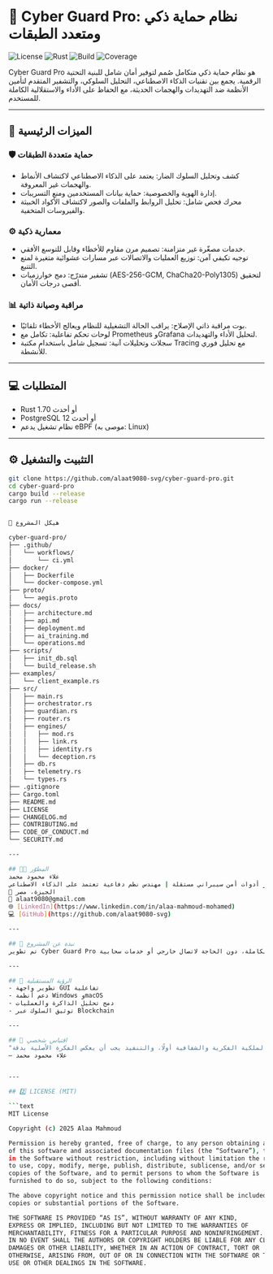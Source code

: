 # 🧩 Cyber Guard Pro: نظام حماية ذكي ومتعدد الطبقات

![License](https://img.shields.io/badge/license-MIT-blue.svg)
![Rust](https://img.shields.io/badge/rust-1.70%2B-orange.svg)
![Build](https://img.shields.io/github/actions/workflow/status/alaat9080-svg/cyber-guard-pro/rust.yml?branch=main)
![Coverage](https://img.shields.io/codecov/c/github/alaat9080-svg/cyber-guard-pro?token=XXXXX)

Cyber Guard Pro هو نظام حماية ذكي متكامل صُمم لتوفير أمان شامل للبنية التحتية الرقمية.
يجمع بين تقنيات الذكاء الاصطناعي، التحليل السلوكي، والتشفير المتقدم لتأمين الأنظمة ضد التهديدات والهجمات الحديثة، مع الحفاظ على الأداء والاستقلالية الكاملة للمستخدم.

---

## 🧠 الميزات الرئيسية

### 🛡️ حماية متعددة الطبقات
- كشف وتحليل السلوك الضار: يعتمد على الذكاء الاصطناعي لاكتشاف الأنماط والهجمات غير المعروفة.
- إدارة الهوية والخصوصية: حماية بيانات المستخدمين ومنع التسريبات.
- محرك فحص شامل: تحليل الروابط والملفات والصور لاكتشاف الأكواد الخبيثة والفيروسات المتخفية.

### ⚙️ معمارية ذكية
- خدمات مصغّرة غير متزامنة: تصميم مرن مقاوم للأخطاء وقابل للتوسع الأفقي.
- توجيه تكيفي آمن: توزيع العمليات والاتصالات عبر مسارات عشوائية متغيرة لمنع التتبع.
- تشفير متدرّج: دمج خوارزميات (AES-256-GCM, ChaCha20-Poly1305) لتحقيق أقصى درجات الأمان.

### 📊 مراقبة وصيانة ذاتية
- بوت مراقبة ذاتي الإصلاح: يراقب الحالة التشغيلية للنظام ويعالج الأخطاء تلقائيًا.
- لوحات تحكم تفاعلية: تكامل مع Prometheus وGrafana لتحليل الأداء والتهديدات.
- سجلات وتحليلات آنية: تسجيل شامل باستخدام مكتبة Tracing مع تحليل فوري للأنشطة.

---

## 💻 المتطلبات
- Rust 1.70 أو أحدث  
- PostgreSQL 12 أو أحدث  
- نظام تشغيل يدعم eBPF (موصى به: Linux)

---

## ⚙️ التثبيت والتشغيل

```bash
git clone https://github.com/alaat9080-svg/cyber-guard-pro.git
cd cyber-guard-pro
cargo build --release
cargo run --release


📁 هيكل المشروع

cyber-guard-pro/
├── .github/
│   └── workflows/
│       └── ci.yml
├── docker/
│   ├── Dockerfile
│   └── docker-compose.yml
├── proto/
│   └── aegis.proto
├── docs/
│   ├── architecture.md
│   ├── api.md
│   ├── deployment.md
│   ├── ai_training.md
│   └── operations.md
├── scripts/
│   ├── init_db.sql
│   └── build_release.sh
├── examples/
│   └── client_example.rs
├── src/
│   ├── main.rs
│   ├── orchestrator.rs
│   ├── guardian.rs
│   ├── router.rs
│   ├── engines/
│   │   ├── mod.rs
│   │   ├── link.rs
│   │   ├── identity.rs
│   │   └── deception.rs
│   ├── db.rs
│   ├── telemetry.rs
│   └── types.rs
├── .gitignore
├── Cargo.toml
├── README.md
├── LICENSE
├── CHANGELOG.md
├── CONTRIBUTING.md
├── CODE_OF_CONDUCT.md
└── SECURITY.md

---

## 👨‍💻 المطوّر  
علاء محمود محمد  
مطور أدوات أمن سيبراني مستقلة | مهندس نظم دفاعية تعتمد على الذكاء الاصطناعي  
📍 الجيزة، مصر  
📧 alaat9080@gmail.com  
🌐 [LinkedIn](https://www.linkedin.com/in/alaa-mahmoud-mohamed)  
💻 [GitHub](https://github.com/alaat9080-svg)

---

## 🧾 نبذة عن المشروع  
تم تطوير Cyber Guard Pro كمنظومة دفاعية ذكية محلية تعتمد على الذكاء الاصطناعي والخصوصية الكاملة، دون الحاجة لاتصال خارجي أو خدمات سحابية...

---

## 🚀 الرؤية المستقبلية  
- تطوير واجهة GUI تفاعلية  
- دعم أنظمة Windows وmacOS  
- دمج تحليل الذاكرة والعمليات  
- توثيق السلوك عبر Blockchain

---

## 💬 اقتباس شخصي  
"الملكية الفكرية والشفافية أولًا، والتنفيذ يجب أن يعكس الفكرة الأصلية بدقة."  
— علاء محمود محمد


---

## 2️⃣ LICENSE (MIT)

```text
MIT License

Copyright (c) 2025 Alaa Mahmoud

Permission is hereby granted, free of charge, to any person obtaining a copy
of this software and associated documentation files (the “Software”), to deal
in the Software without restriction, including without limitation the rights
to use, copy, modify, merge, publish, distribute, sublicense, and/or sell
copies of the Software, and to permit persons to whom the Software is
furnished to do so, subject to the following conditions:

The above copyright notice and this permission notice shall be included in all
copies or substantial portions of the Software.

THE SOFTWARE IS PROVIDED “AS IS”, WITHOUT WARRANTY OF ANY KIND,
EXPRESS OR IMPLIED, INCLUDING BUT NOT LIMITED TO THE WARRANTIES OF
MERCHANTABILITY, FITNESS FOR A PARTICULAR PURPOSE AND NONINFRINGEMENT.
IN NO EVENT SHALL THE AUTHORS OR COPYRIGHT HOLDERS BE LIABLE FOR ANY CLAIM,
DAMAGES OR OTHER LIABILITY, WHETHER IN AN ACTION OF CONTRACT, TORT OR
OTHERWISE, ARISING FROM, OUT OF OR IN CONNECTION WITH THE SOFTWARE OR THE
USE OR OTHER DEALINGS IN THE SOFTWARE.
